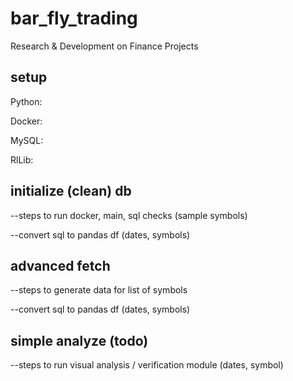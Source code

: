 # bar_fly_trading
Research &amp; Development on Finance Projects

## setup
Python:

Docker:

MySQL: 

RlLib:

## initialize (clean) db
--steps to run docker, main, sql checks (sample symbols)

--convert sql to pandas df (dates, symbols)

## advanced fetch
--steps to generate data for list of symbols

--convert sql to pandas df (dates, symbols)

## simple analyze (todo)
--steps to run visual analysis / verification module (dates, symbol)

